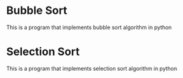 # Bubble Sort
This is a program that implements bubble sort algorithm in python

# Selection Sort
This is a program that implements selection sort algorithm in python
